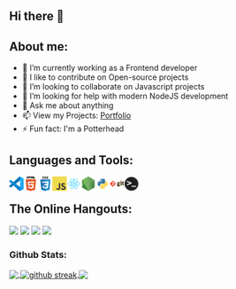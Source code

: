 ## Hi there 👋

## About me:

-   🔭 I’m currently working as a Frontend developer
-   🌱 I like to contribute on Open-source projects
-   👯 I’m looking to collaborate on Javascript projects
-   🤔 I’m looking for help with modern NodeJS development
-   💬 Ask me about anything
-   📫 View my Projects: [Portfolio](https://akashbanchhor.vercel.app/)
-   ⚡ Fun fact: I'm a Potterhead

## Languages and Tools:

<img align="left" alt="Visual Studio Code" width="26px" src="https://raw.githubusercontent.com/github/explore/80688e429a7d4ef2fca1e82350fe8e3517d3494d/topics/visual-studio-code/visual-studio-code.png" />
<img align="left" alt="HTML5" width="26px" src="https://raw.githubusercontent.com/github/explore/80688e429a7d4ef2fca1e82350fe8e3517d3494d/topics/html/html.png" />
<img align="left" alt="CSS3" width="26px" src="https://raw.githubusercontent.com/github/explore/80688e429a7d4ef2fca1e82350fe8e3517d3494d/topics/css/css.png" />
<img align="left" alt="JavaScript" width="26px" src="https://raw.githubusercontent.com/github/explore/80688e429a7d4ef2fca1e82350fe8e3517d3494d/topics/javascript/javascript.png" />
<img align="left" alt="React" width="26px" src="https://raw.githubusercontent.com/github/explore/80688e429a7d4ef2fca1e82350fe8e3517d3494d/topics/react/react.png" />
<img align="left" alt="Node.js" width="26px" src="https://raw.githubusercontent.com/github/explore/80688e429a7d4ef2fca1e82350fe8e3517d3494d/topics/nodejs/nodejs.png" />
<img align="left" alt="python" width="26px" src="https://raw.githubusercontent.com/github/explore/80688e429a7d4ef2fca1e82350fe8e3517d3494d/topics/python/python.png" />
<img align="left" alt="Git" width="26px" src="https://raw.githubusercontent.com/github/explore/80688e429a7d4ef2fca1e82350fe8e3517d3494d/topics/git/git.png" />
<img align="left" alt="Terminal" width="26px" src="https://raw.githubusercontent.com/github/explore/80688e429a7d4ef2fca1e82350fe8e3517d3494d/topics/terminal/terminal.png" />

<br>

## The Online Hangouts:
<a href="https://www.upwork.com/freelancers/~01a88d2143d5968304"><img src="https://img.shields.io/badge/Upwork-d5d5d5?style=for-the-badge&logo=Upwork&logoColor=0A0209"/></a>
<a href="https://www.linkedin.com/in/akash02ab/"><img src="https://img.shields.io/badge/LinkedIn-d5d5d5?style=for-the-badge&logo=linkedin&logoColor=0A0209"/></a>
<a href="https://leetcode.com/akash02ab/"><img src="https://img.shields.io/badge/-LeetCode-d5d5d5?style=for-the-badge&logo=LeetCode&logoColor=0A0209"/></a>
<a href="mailto:akash02.ab@gmail.com"><img src="https://img.shields.io/badge/Gmail-d5d5d5?style=for-the-badge&logo=gmail&logoColor=0A0209" /></a>

### Github Stats:
<a href="https://github.com/akash02ab/github-readme-stats">
  <img height=200 align="center" src="https://github-readme-stats.vercel.app/api?username=akash02ab&theme=react&card_width=495px" />
</a>
<a href="https://github.com/akash02ab/github-readme-streak-stats">
    <img height=200 align="center" src="https://github-readme-streak-stats.herokuapp.com/?user=akash02ab&amp;theme=react&amp;hide_border=false;width=480" alt="github streak">
</a>    
<a href="https://github.com/akash02ab/convoychat">
  <img height=200 align="center" src="https://github-readme-stats.vercel.app/api/top-langs?username=akash02ab&layout=compact&langs_count=8&card_width=482&theme=react" />
</a>
